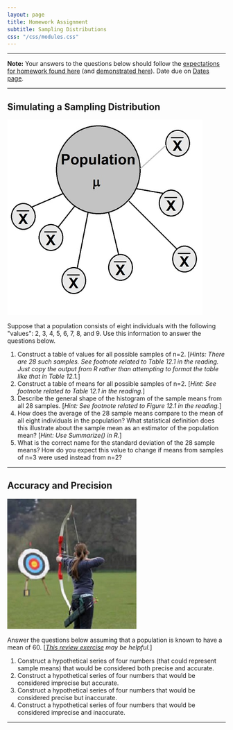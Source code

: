 ```yaml
---
layout: page
title: Homework Assignment
subtitle: Sampling Distributions
css: "/css/modules.css"
---
```


----

<div class="alert alert-warning">
<strong>Note:</strong> Your answers to the questions below should follow the <a href="../resources/hwformat" target="_blank">expectations for homework found here</a> (and <a href="../resources/FAQ/FAQs/HWFormat_Example.pdf" target="_blank">demonstrated here</a>). Date due on <a href="../resources/Dates-Current.html" target="_blank">Dates page</a>.
</div>

----

## Simulating a Sampling Distribution
<img src="zimgs/population-sampled.jpg" alt="Sampling a Population" class="img-right">

Suppose that a population consists of eight individuals with the following "values": 2, 3, 4, 5, 6, 7, 8, and 9. Use this information to answer the questions below.

1. Construct a table of values for all possible samples of n=2. [*Hints: There are 28 such samples. See footnote related to Table 12.1 in the reading. Just copy the output from R rather than attempting to format the table like that in Table 12.1.*]
1. Construct a table of means for all possible samples of n=2. [*Hint: See footnote related to Table 12.1 in the reading.*]
1. Describe the general shape of the histogram of the sample means from all 28 samples. [*Hint: See footnote related to Figure 12.1 in the reading.*]
1. How does the average of the 28 sample means compare to the mean of all eight individuals in the population? What statistical definition does this illustrate about the sample mean as an estimator of the population mean? [*Hint: Use Summarize() in R.*]
1. What is the correct name for the standard deviation of the 28 sample means? How do you expect this value to change if means from samples of n=3 were used instead from n=2?

----

## Accuracy and Precision
<img src="zimgs/archery_target.jpg" alt="Archery Target" class="img-right">

Answer the questions below assuming that a population is known to have a mean of 60. [*[This review exercise](SamplingDist_RevEx.html#accuracy-and-precision) may be helpful.*]

1. Construct a hypothetical series of four numbers (that could represent sample means) that would be considered both precise and accurate.
1. Construct a hypothetical series of four numbers that would be considered imprecise but accurate.
1. Construct a hypothetical series of four numbers that would be considered precise but inaccurate.
1. Construct a hypothetical series of four numbers that would be considered imprecise and inaccurate.

----
